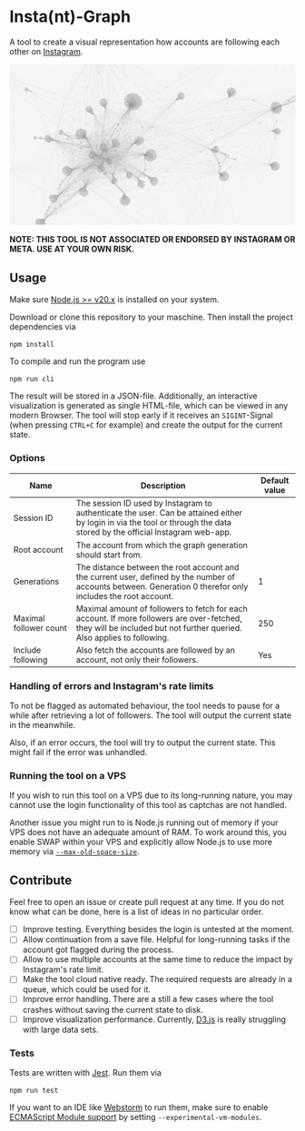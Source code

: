 # Insta(nt)-Graph

A tool to create a visual representation how accounts are following each other on [Instagram](https://instagram.com).

![An example of the visual representation](./example-graph.png)

**NOTE: THIS TOOL IS NOT ASSOCIATED OR ENDORSED BY INSTAGRAM OR META. USE AT YOUR OWN RISK.**

## Usage

Make sure [Node.js >= v20.x](https://nodejs.org/) is installed on your system.

Download or clone this repository to your maschine. Then install the project dependencies via

```
npm install
```

To compile and run the program use

```
npm run cli
```

The result will be stored in a JSON-file. Additionally, an interactive visualization is generated as single HTML-file, 
which can be viewed in any modern Browser. The tool will stop early if it receives an `SIGINT`-Signal (when pressing
`CTRL+C` for example) and create the output for the current state.

### Options

| Name                   | Description                                                                                                                                                              | Default value |
|------------------------|--------------------------------------------------------------------------------------------------------------------------------------------------------------------------|---------------|
| Session ID             | The session ID used by Instagram to authenticate the user. Can be attained either by login in via the tool or through the data stored by the official Instagram web-app. |
| Root account           | The account from which the graph generation should start from.                                                                                                           |               |
| Generations            | The distance between the root account and the current user, defined by the number of accounts between. Generation 0 therefor only includes the root account.             | 1             |
| Maximal follower count | Maximal amount of followers to fetch for each account. If more followers are over-fetched, they will be included but not further queried. Also applies to following.     | 250           |
| Include following      | Also fetch the accounts are followed by an account, not only their followers.                                                                                            | Yes           |

### Handling of errors and Instagram's rate limits

To not be flagged as automated behaviour, the tool needs to pause for a while after retrieving a lot of followers. The
tool will output the current state in the meanwhile. 

Also, if an error occurs, the tool will try to output the current state. This might fail if the error was unhandled. 

### Running the tool on a VPS

If you wish to run this tool on a VPS due to its long-running nature, you may cannot use the login functionality of this
tool as captchas are not handled.

Another issue you might run to is Node.js running out of memory if your VPS does not have an adequate amount of RAM. To 
work around this, you enable SWAP within your VPS and explicitly allow Node.js to use more memory via 
[`--max-old-space-size`](https://nodejs.org/api/cli.html#--max-old-space-sizesize-in-megabytes).

## Contribute

Feel free to open an issue or create pull request at any time. If you do not know what can be done, here is a list of
ideas in no particular order.

- [ ] Improve testing. Everything besides the login is untested at the moment.
- [ ] Allow continuation from a save file. Helpful for long-running tasks if the account got flagged during the process.
- [ ] Allow to use multiple accounts at the same time to reduce the impact by Instagram's rate limit.
- [ ] Make the tool cloud native ready. The required requests are already in a queue, which could be used for it.
- [ ] Improve error handling. There are a still a few cases where the tool crashes without saving the current state to disk.
- [ ] Improve visualization performance. Currently, [D3.js](https://d3js.org/) is really struggling with large data sets.

### Tests

Tests are written with [Jest](https://jestjs.io/). Run them via

```
npm run test
```

If you want to an IDE like [Webstorm](https://www.jetbrains.com/webstorm/) to run them, make sure to enable
[ECMAScript Module support](https://jestjs.io/docs/ecmascript-modules) by setting `--experimental-vm-modules`.
